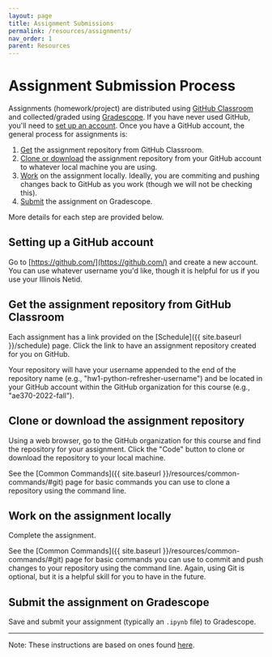 ```yaml
---
layout: page
title: Assignment Submissions
permalink: /resources/assignments/
nav_order: 1
parent: Resources
---
```


# Assignment Submission Process

Assignments (homework/project) are distributed using [GitHub Classroom](https://classroom.github.com/classrooms) and collected/graded using [Gradescope](https://www.gradescope.com). If you have never used GitHub, you'll need to [set up an account](#setting-up-a-github-account). Once you have a GitHub account, the general process for assignments is:

1. [Get](#get-the-assignment-repository-from-github-classroom) the assignment repository from GitHub Classroom.
1. [Clone or download](#clone-or-download-the-assignment-repository) the assignment repository from your GitHub account to whatever local machine you are using.
1. [Work](#work-on-the-assignment-locally) on the assignment locally. Ideally, you are commiting and pushing changes back to GitHub as you work (though we will not be checking this).
1. [Submit](#submit-the-assignment-on-gradescope) the assignment on Gradescope.

More details for each step are provided below.

## Setting up a GitHub account

Go to [https://github.com/](https://github.com/) and create a new account. You can use whatever username you'd like, though it is helpful for us if you use your Illinois Netid.

## Get the assignment repository from GitHub Classroom

Each assignment has a link provided on the [Schedule]({{ site.baseurl }}/schedule) page. Click the link to have an assignment repository created for you on GitHub.

Your repository will have your username appended to the end of the repository name (e.g., "hw1-python-refresher-username") and be located in your GitHub account within the GitHub organization for this course (e.g., "ae370-2022-fall").

## Clone or download the assignment repository

Using a web browser, go to the GitHub organization for this course and find the repository for your assignment. Click the "Code" button to clone or download the repository to your local machine.

See the [Common Commands]({{ site.baseurl }}/resources/common-commands/#git) page for basic commands you can use to clone a repository using the command line.

## Work on the assignment locally

Complete the assignment.

See the [Common Commands]({{ site.baseurl }}/resources/common-commands/#git) page for basic commands you can use to commit and push changes to your repository using the command line. Again, using Git is optional, but it is a helpful skill for you to have in the future.

## Submit the assignment on Gradescope

Save and submit your assignment (typically an `.ipynb` file) to Gradescope.

---

Note: These instructions are based on ones found [here](https://hmc-cs-131-spring2020.github.io/howtos/assignments.html#submit-the-assignment-on-gradescope).